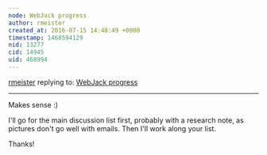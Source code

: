 ```yaml
---
node: WebJack progress
author: rmeister
created_at: 2016-07-15 14:48:49 +0000
timestamp: 1468594129
nid: 13277
cid: 14945
uid: 468994
---
```




[rmeister](../profile/rmeister) replying to: [WebJack progress](../notes/rmeister/07-11-2016/webjack-progress)

----
Makes sense :)

I'll go for the main discussion list first, probably with a research note, as pictures don't go well with emails. Then I'll work along your list.

Thanks!
